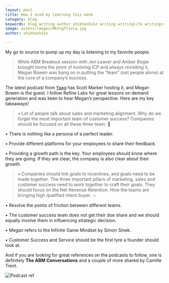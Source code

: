 ```yaml
---
layout: post
title: How I aced my learning this week
category: blog
keywords: blog writing author shikhashikz writing writinglife writingcommunity dailyblogpost dailyblogpostchallenge marketing abm
image: assets/images/MktngTrivia.jpg
author: shikhashikz

---
```

My go to source to pump up my day is listening to my favorite people. 

>While ABM Breakout session with Jen Leaver and Amber Bogie brought home the point of evolving ICP and always revisiting it, Megan Bowen was bang on in putting the “team” (not people alone) at the core of a company’s success.
>

The latest podcast from [Yaag](https://the-abm-conversations-podcast.simplecast.com/episodes/how-to-set-up-the-customer-success-function) has Scott Marker hosting it, and Megan Bowen is the guest. I follow Refine Labs for great lessons on demand generation and was keen to hear Megan’s perspective. Here are my key takeaways!

>•	Lot of people talk about sales and marketing alignment. Why do we forget the most important team of customer success? Companies should be focused on all these three team. 💯

•	There is nothing like a persona of a perfect leader.

•	Provide different platforms for your employees to share their feedback.

•	Providing a growth path is the key. Your employees should know where they are going. If they are clear, the company is also clear about their growth.

>•	Companies should link goals to incentives, and goals need to be made together. The three important pillars of marketing, sales and customer success need to work together to craft their goals. They should focus on the Net Revenue Retention. How the teams are bringing high qualified intent buyer. 💥
>

•	Resolve the points of friction between different teams.

•	The customer success team does not get their due share and we should equally involve them in influencing strategic decision.

•	Megan refers to the Infinite Game Mindset by Simon Sinek.

•	Customer Success and Service should be the first tyre a founder should look at.

And if you are looking for great references on the podcasts to follow, one is definitely **The ABM Conversations** and a couple of more shared by Camille Trent.

![Podcast ref](https://user-images.githubusercontent.com/21696121/138452181-c3f111e7-24d2-4af3-a1fa-efb394b1ed37.JPG)

